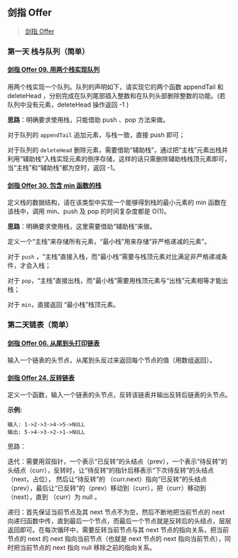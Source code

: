 ## 剑指 Offer

> [剑指 Offer](https://leetcode-cn.com/study-plan/lcof/?progress=v67jfdj)

### 第一天 栈与队列（简单）

#### [剑指 Offer 09. 用两个栈实现队列](https://leetcode-cn.com/problems/yong-liang-ge-zhan-shi-xian-dui-lie-lcof/)

用两个栈实现一个队列。队列的声明如下，请实现它的两个函数 appendTail 和 deleteHead ，分别完成在队列尾部插入整数和在队列头部删除整数的功能。(若队列中没有元素，deleteHead 操作返回 -1 )

**思路**：明确要求使用栈，只能借助 push 、pop 方法来做。

对于队列的 `appendTail` 追加元素，与栈一致，直接 push 即可；

对于队列的 `deleteHead` 删除元素，需要借助“辅助栈”，通过把“主栈”元素出栈并利用“辅助栈”入栈实现元素的倒序存储，这样的话只需删除辅助栈栈顶元素即可，当“主栈”和“辅助栈”都为空时，返回 -1。

#### [剑指 Offer 30. 包含 min 函数的栈](https://leetcode-cn.com/problems/bao-han-minhan-shu-de-zhan-lcof/)

定义栈的数据结构，请在该类型中实现一个能够得到栈的最小元素的 min 函数在该栈中，调用 min、push 及 pop 的时间复杂度都是 O(1)。

**思路**：明确要求使用栈，这里需要借助“辅助栈”来做。

定义一个“主栈”来存储所有元素，“最小栈”用来存储“非严格递减的元素”。

对于 `push` ，“主栈”直接入栈，而“最小栈”需要与栈顶元素对比满足非严格递减条件，才会入栈；

对于 `pop`，“主栈”直接出栈，而“最小栈”需要用栈顶元素与“出栈”元素相等才能出栈；

对于 `min`，直接返回 “最小栈”栈顶元素。

### 第二天链表（简单）

#### [剑指 Offer 06. 从尾到头打印链表](https://leetcode-cn.com/problems/cong-wei-dao-tou-da-yin-lian-biao-lcof/)

输入一个链表的头节点，从尾到头反过来返回每个节点的值（用数组返回）。

#### [剑指 Offer 24. 反转链表](https://leetcode-cn.com/problems/fan-zhuan-lian-biao-lcof/)

定义一个函数，输入一个链表的头节点，反转该链表并输出反转后链表的头节点。

**示例:**

```
输入: 1->2->3->4->5->NULL
输出: 5->4->3->2->1->NULL
```

思路：

迭代：需要用双指针，一个表示“已反转”的头结点（prev），一个表示“待反转”的头结点（curr），反转时，让“待反转”的指针后移表示“下次待反转”的头结点（next，占位）， 然后让“待反转”的 （curr.next）指向“已反转”的头结点（prev），最后让“已反转”的（prev）移动到（curr），把（curr）移动到（next），直到 （curr）为 null 。

递归：首先保证当前节点及其 next 节点不为空，然后不断地把当前节点的 next 向递归函数中传，直到最后一个节点，而最后一个节点就是反转后的头结点，层层返回即可。在每次循环中，需要反转当前节点与其 next 节点的指向关系，把当前节点的 next 的 next 指向当前节点（也就是 next 节点的 next 指向当前节点），同时把当前节点的 next 指向 null 移除之前的指向关系。
